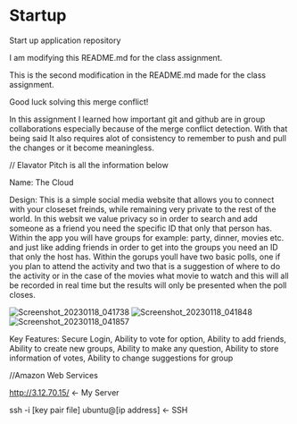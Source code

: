 # Startup
Start up application repository 

I am modifying this README.md for the class assignment.

This is the second modification in the README.md made for the class assignment.

Good luck solving this merge conflict!

In this assignment I learned how important git and github are in group collaborations especially because of the merge conflict detection. With that being said It also requires alot of consistency to remember to push and pull the changes or it become meaningless. 

// Elavator Pitch is all the information below 

Name:
The Cloud 

Design:
This is a simple social media website that allows you to connect with your closeset freinds, while remaining very private to the rest of the world. In this websit we value privacy so in order to search and add someone as a friend you need the specific ID that only that person has. Within the app you will have groups for example: party, dinner, movies etc. and just like adding friends in order to get into the groups you need an ID that only the host has. Within the gorups youll have two basic polls, one if you plan to attend the activity and two that is a suggestion of where to do the activity or in the case of the movies what movie to watch and this will all be recorded in real time but the results will only be presented when the poll closes. 



![Screenshot_20230118_041738](https://user-images.githubusercontent.com/99998731/213316586-2984e11d-67e6-4bdd-abee-45872434e8fe.png)
![Screenshot_20230118_041848](https://user-images.githubusercontent.com/99998731/213316591-5e6215b3-c20d-4124-908e-fef2ca02b542.png)
![Screenshot_20230118_041857](https://user-images.githubusercontent.com/99998731/213316593-d56e66f5-2dbb-4c5c-895e-c0a3bd2553bc.png)


Key Features:
Secure Login,
Ability to vote for option, 
Ability to add friends,
Ability to create new groups, 
Ability to make any question, 
Ability to store information of votes, 
Ability to change suggestions for group 


//Amazon Web Services 

http://3.12.70.15/ <- My Server

ssh -i [key pair file] ubuntu@[ip address] <- SSH 


